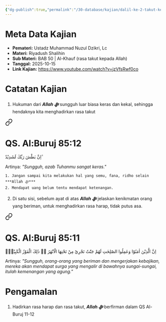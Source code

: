 ```yaml
---
{"dg-publish":true,"permalink":"/30-database/kajian/dalil-ke-2-takut-kepada-allah/","tags":["kajian"]}
---
```





# Meta Data Kajian 
<div><ul class="dataview list-view-ul"><li><span><strong>Pemateri:</strong> Ustadz Muhammad Nuzul Dzikri, Lc</span></li><li><span><strong>Materi:</strong> Riyadush Shalihin</span></li><li><span><strong>Sub Materi:</strong> BAB 50 | Al-Khauf (rasa takut kepada Allah)</span></li><li><span><strong>Tanggal:</strong> 2025-10-15</span></li><li><span><strong>Link Kajian:</strong> <a rel="noopener nofollow" class="external-link" href="https://www.youtube.com/watch?v=jzVfsRwf0co" target="_blank">https://www.youtube.com/watch?v=jzVfsRwf0co</a></span></li></ul></div>

# Catatan Kajian
1. Hukuman dari ***Allah ﷻ*** sungguh luar biasa keras dan kekal, sehingga hendaknya kita menghadirkan rasa takut
<div class="transclusion internal-embed is-loaded"><a class="markdown-embed-link" href="/30-database/al-quran/all-surah/#qs-al-buruj-85-12" aria-label="Open link"><svg xmlns="http://www.w3.org/2000/svg" width="24" height="24" viewBox="0 0 24 24" fill="none" stroke="currentColor" stroke-width="2" stroke-linecap="round" stroke-linejoin="round" class="svg-icon lucide-link"><path d="M10 13a5 5 0 0 0 7.54.54l3-3a5 5 0 0 0-7.07-7.07l-1.72 1.71"></path><path d="M14 11a5 5 0 0 0-7.54-.54l-3 3a5 5 0 0 0 7.07 7.07l1.71-1.71"></path></svg></a><div class="markdown-embed">



# QS. Al:Buruj 85:12
اِنَّ بَطْشَ رَبِّكَ لَشَدِيْدٌ ۗ 

Artinya: *"Sungguh, azab Tuhanmu sangat keras."*



</div></div>

	1. Jangan sampai kita melakukan hal yang semu, fana, ridho selain ***Allah ﷻ*** 
	2. Mendapat uang belum tentu mendapat ketenangan.
2. Di satu sisi, sebelum ayat di atas ***Allah ﷻ*** jelaskan kenikmatan orang yang beriman, untuk menghadirkan rasa harap, tidak putus asa.
<div class="transclusion internal-embed is-loaded"><a class="markdown-embed-link" href="/30-database/al-quran/all-surah/#qs-al-buruj-85-11" aria-label="Open link"><svg xmlns="http://www.w3.org/2000/svg" width="24" height="24" viewBox="0 0 24 24" fill="none" stroke="currentColor" stroke-width="2" stroke-linecap="round" stroke-linejoin="round" class="svg-icon lucide-link"><path d="M10 13a5 5 0 0 0 7.54.54l3-3a5 5 0 0 0-7.07-7.07l-1.72 1.71"></path><path d="M14 11a5 5 0 0 0-7.54-.54l-3 3a5 5 0 0 0 7.07 7.07l1.71-1.71"></path></svg></a><div class="markdown-embed">



# QS. Al:Buruj 85:11
اِنَّ الَّذِيْنَ اٰمَنُوْا وَعَمِلُوا الصّٰلِحٰتِ لَهُمْ جَنّٰتٌ تَجْرِيْ مِنْ تَحْتِهَا الْاَنْهٰرُ ەۗ ذٰلِكَ الْفَوْزُ الْكَبِيْرُۗ

Artinya: *"Sungguh, orang-orang yang beriman dan mengerjakan kebajikan, mereka akan mendapat surga yang mengalir di bawahnya sungai-sungai, itulah kemenangan yang agung."*



</div></div>


# Pengamalan
1. Hadirkan rasa harap dan rasa takut, ***Allah ﷻ*** berfirman dalam QS Al-Buruj 11-12
 
 